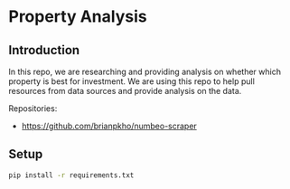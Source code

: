 # Property Analysis

## Introduction

In this repo, we are researching and providing analysis on whether which property is best for investment. We are using this repo to help pull resources from data sources and provide analysis on the data.

Repositories:
- https://github.com/brianpkho/numbeo-scraper

## Setup

```bash
pip install -r requirements.txt
```
